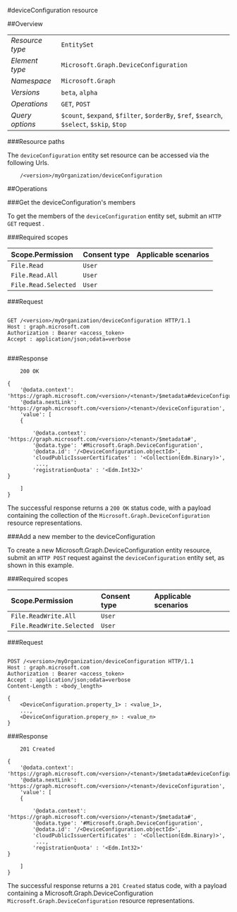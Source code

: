#deviceConfiguration resource

 



##Overview

|  |  | 
| :-- | :-- | 
| _Resource type_ | `EntitySet` | 
| _Element type_ | `Microsoft.Graph.DeviceConfiguration` | 
| _Namespace_ | `Microsoft.Graph` | 
| _Versions_ | `beta`, `alpha` | 
| _Operations_ | `GET`, `POST` | 
| _Query options_ | `$count`, `$expand`, `$filter`, `$orderBy`, `$ref`, `$search`, `$select`, `$skip`, `$top` | 


###Resource paths

The `deviceConfiguration` entity set resource can be accessed via the following Urls. 

```
	/<version>/myOrganization/deviceConfiguration
```





##Operations

###Get the deviceConfiguration's members

To get the members of the `deviceConfiguration` entity set, submit an `HTTP GET` request .  

###Required scopes

| Scope.Permission | Consent type | Applicable scenarios | 
| :-- | :-- | :-- | 
| `File.Read` | `User` |  | 
| `File.Read.All` | `User` |  | 
| `File.Read.Selected` | `User` |  | 
###Request

```
	
GET /<version>/myOrganization/deviceConfiguration HTTP/1.1
Host : graph.microsoft.com
Authorization : Bearer <access_token>
Accept : application/json;odata=verbose


```

###Response

```
	200 OK

{
	'@odata.context': 'https://graph.microsoft.com/<version>/<tenant>/$metadata#deviceConfiguration',
	'@odata.nextLink': 'https://graph.microsoft.com/<version>/<tenant>/deviceConfiguration',
	'value': [ 
	{

		'@odata.context': 'https://graph.microsoft.com/<version>/<tenant>/$metadata#',
		'@odata.type': '#Microsoft.Graph.DeviceConfiguration',
		'@odata.id': '/<DeviceConfiguration.objectId>',
		'cloudPublicIssuerCertificates' : '<Collection(Edm.Binary)>',
		 ...,
		'registrationQuota' : '<Edm.Int32>'
}

	]
}

```

The successful response returns a `200 OK` status code, with a payload containing the collection of the `Microsoft.Graph.DeviceConfiguration` resource representations. 

###Add a new member to the deviceConfiguration

To create a new Microsoft.Graph.DeviceConfiguration entity resource, submit an `HTTP POST` request against the `deviceConfiguration` entity set, as shown in this example. 

###Required scopes

| Scope.Permission | Consent type | Applicable scenarios | 
| :-- | :-- | :-- | 
| `File.ReadWrite.All` | `User` |  | 
| `File.ReadWrite.Selected` | `User` |  | 
###Request

```
	
POST /<version>/myOrganization/deviceConfiguration HTTP/1.1
Host : graph.microsoft.com
Authorization : Bearer <access_token>
Accept : application/json;odata=verbose
Content-Length : <body_length>

{
	<DeviceConfiguration.property_1> : <value_1>,
	...,
	<DeviceConfiguration.propery_n> : <value_n>
}

```

###Response

```
	201 Created

{
	'@odata.context': 'https://graph.microsoft.com/<version>/<tenant>/$metadata#deviceConfiguration',
	'@odata.nextLink': 'https://graph.microsoft.com/<version>/<tenant>/deviceConfiguration',
	'value': [ 
	{

		'@odata.context': 'https://graph.microsoft.com/<version>/<tenant>/$metadata#',
		'@odata.type': '#Microsoft.Graph.DeviceConfiguration',
		'@odata.id': '/<DeviceConfiguration.objectId>',
		'cloudPublicIssuerCertificates' : '<Collection(Edm.Binary)>',
		 ...,
		'registrationQuota' : '<Edm.Int32>'
}

	]
}

```

The successful response returns a `201 Created` status code, with a payload containing a Microsoft.Graph.DeviceConfiguration `Microsoft.Graph.DeviceConfiguration` resource representations. 



<!-- {
"type": "#page.annotation",
"tocPath": "EntitySet/deviceConfiguration",
"section": "documentation"
} -->